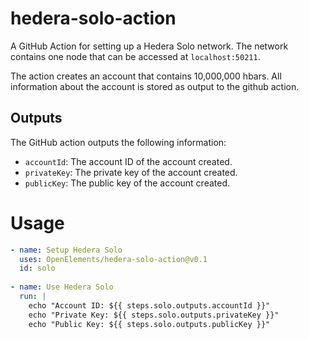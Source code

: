 # hedera-solo-action

A GitHub Action for setting up a Hedera Solo network.
The network contains one node that can be accessed at `localhost:50211`.

The action creates an account that contains 10,000,000 hbars.
All information about the account is stored as output to the github action.

## Outputs

The GitHub action outputs the following information:

- `accountId`: The account ID of the account created.
- `privateKey`: The private key of the account created.
- `publicKey`: The public key of the account created.

# Usage

```yaml
- name: Setup Hedera Solo
  uses: OpenElements/hedera-solo-action@v0.1
  id: solo
  
- name: Use Hedera Solo
  run: |
    echo "Account ID: ${{ steps.solo.outputs.accountId }}"
    echo "Private Key: ${{ steps.solo.outputs.privateKey }}"
    echo "Public Key: ${{ steps.solo.outputs.publicKey }}"
```

